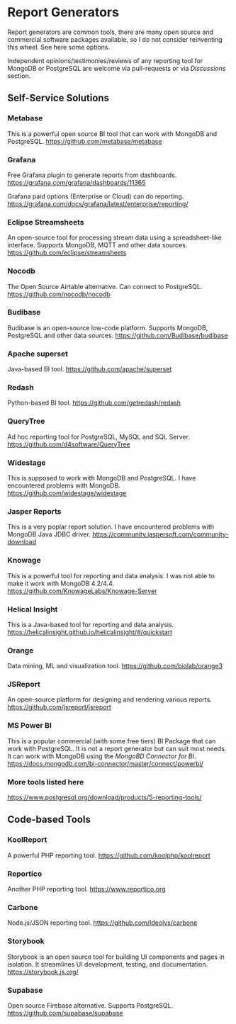 # Report Generators

Report generators are common tools, there are many open source and commercial software packages available, so I do not consider reinventing this wheel. See here some options. 

Independent opinions/testimonies/reviews of any reporting tool for MongoDB or PostgreSQL are welcome via pull-requests or via _Discussions_ section.

## Self-Service Solutions

### Metabase
This is a powerful open source BI tool that can work with MongoDB and PostgreSQL.
https://github.com/metabase/metabase

### Grafana 
Free Grafana plugin to generate reports from dashboards.
https://grafana.com/grafana/dashboards/11365

Grafana paid options (Enterprise or Cloud) can do reporting.
https://grafana.com/docs/grafana/latest/enterprise/reporting/

### Eclipse Streamsheets
An open-source tool for processing stream data using a spreadsheet-like interface. Supports MongoDB, MQTT and other data sources.
https://github.com/eclipse/streamsheets

### Nocodb
The Open Source Airtable alternative. Can connect to PostgreSQL.
https://github.com/nocodb/nocodb

### Budibase
Budibase is an open-source low-code platform. Supports MongoDB, PostgreSQL and other data sources.
https://github.com/Budibase/budibase

### Apache superset
Java-based BI tool.
https://github.com/apache/superset

### Redash
Python-based BI tool. 
https://github.com/getredash/redash

### QueryTree
Ad hoc reporting tool for PostgreSQL, MySQL and SQL Server. 
https://github.com/d4software/QueryTree

### Widestage
This is supposed to work with MongoDB and PostgreSQL. I have encountered problems with MongoDB.
https://github.com/widestage/widestage

### Jasper Reports
This is a very poplar report solution. I have encountered problems with MongoDB Java JDBC driver.
https://community.jaspersoft.com/community-download

### Knowage
This is a powerful tool for reporting and data analysis. I was not able to make it work with MongoDB 4.2/4.4.
https://github.com/KnowageLabs/Knowage-Server

### Helical Insight
This is a Java-based tool for reporting and data analysis.
https://helicalinsight.github.io/helicalinsight/#/quickstart

### Orange
Data mining, ML and visualization tool. 
https://github.com/biolab/orange3

### JSReport
An open-source platform for designing and rendering various reports.
https://github.com/jsreport/jsreport

### MS Power BI
This is a popular commercial (with some free tiers) BI Package that can work with PostgreSQL. It is not a report generator but can suit most needs. It can work with MongoDB using the _MongoBD Connector for BI_.
https://docs.mongodb.com/bi-connector/master/connect/powerbi/

### More tools listed here
https://www.postgresql.org/download/products/5-reporting-tools/

## Code-based Tools

### KoolReport
A powerful PHP reporting tool.
https://github.com/koolphp/koolreport

### Reportico
Another PHP reporting tool.
https://www.reportico.org

### Carbone
Node.js/JSON reporting tool.
https://github.com/Ideolys/carbone

### Storybook
Storybook is an open source tool for building UI components and pages in isolation. It streamlines UI development, testing, and documentation.
https://storybook.js.org/

### Supabase
Open source Firebase alternative. Supports PostgreSQL.
https://github.com/supabase/supabase